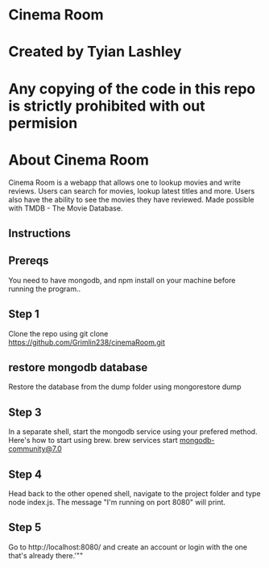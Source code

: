 # Cinema Room
# Created by Tyian Lashley
# Any copying of the code in this repo is strictly prohibited with out permision
# About Cinema Room
Cinema Room is a webapp that allows one to lookup movies and write reviews. Users can search for movies, lookup latest titles and more. Users also have the ability to see the movies they have reviewed.
Made possible with TMDB - The Movie Database.
## Instructions
## Prereqs
You need to have mongodb, and npm install on your machine before running the program..
## Step 1
Clone the repo using git clone https://github.com/Grimlin238/cinemaRoom.git
## restore mongodb database
Restore the database from the dump folder using mongorestore dump
## Step 3
In a separate shell, start the mongodb service using your prefered method. Here's how to start using brew.
brew services start mongodb-community@7.0
## Step 4
Head back to the other opened shell, navigate to the project folder and type node index.js. The message "I'm running on port 8080" will print.
## Step 5
Go to http://localhost:8080/ and create an account or login with the one that's already there.'""
